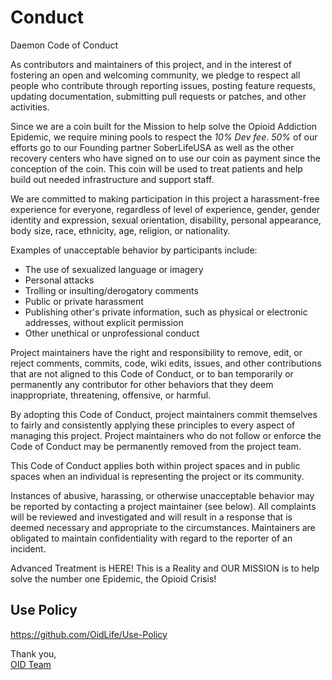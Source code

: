 # Conduct

Daemon Code of Conduct

As contributors and maintainers of this project, and in the interest of fostering an open and welcoming community, we pledge to respect all people who contribute through reporting issues, posting feature requests, updating documentation, submitting pull requests or patches, and other activities.

Since we are a coin built for the Mission to help solve the Opioid Addiction Epidemic, we require mining pools to respect the *10% Dev fee*.  *50%* of our efforts go to our Founding partner SoberLifeUSA as well as the other recovery centers who have signed on to use our coin as payment since the conception of the coin.  This coin will be used to treat patients and help build out needed infrastructure and support staff.

We are committed to making participation in this project a harassment-free experience for everyone, regardless of level of experience, gender, gender identity and expression, sexual orientation, disability, personal appearance, body size, race, ethnicity, age, religion, or nationality.

Examples of unacceptable behavior by participants include:
-  The use of sexualized language or imagery
-  Personal attacks
-  Trolling or insulting/derogatory comments
-  Public or private harassment
-  Publishing other's private information, such as physical or electronic addresses, without explicit permission
-  Other unethical or unprofessional conduct

Project maintainers have the right and responsibility to remove, edit, or reject comments, commits, code, wiki edits, issues, and other contributions that are not aligned to this Code of Conduct, or to ban temporarily or permanently any contributor for other behaviors that they deem inappropriate, threatening, offensive, or harmful.

By adopting this Code of Conduct, project maintainers commit themselves to fairly and consistently applying these principles to every aspect of managing this project. Project maintainers who do not follow or enforce the Code of Conduct may be permanently removed from the project team.

This Code of Conduct applies both within project spaces and in public spaces when an individual is representing the project or its community.

Instances of abusive, harassing, or otherwise unacceptable behavior may be reported by contacting a project maintainer (see below). All complaints will be reviewed and investigated and will result in a response that is deemed necessary and appropriate to the circumstances. Maintainers are obligated to maintain confidentiality with regard to the reporter of an incident.

Advanced Treatment is HERE! This is a Reality and OUR MISSION is to help solve the number one Epidemic, the Opioid Crisis!

## Use Policy
https://github.com/OidLife/Use-Policy


Thank you,  
[OID Team](https://oid.life/)

